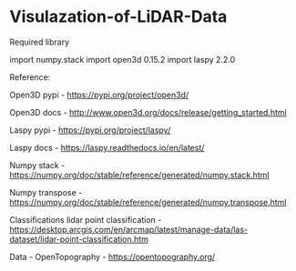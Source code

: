 # Visulazation-of-LiDAR-Data

Required library 

import numpy.stack 
import open3d 0.15.2
import laspy 2.2.0

Reference:

Open3D pypi - https://pypi.org/project/open3d/

Open3D docs -  http://www.open3d.org/docs/release/getting_started.html

Laspy pypi - https://pypi.org/project/laspy/

Laspy docs - https://laspy.readthedocs.io/en/latest/

Numpy stack - https://numpy.org/doc/stable/reference/generated/numpy.stack.html

Numpy transpose -  https://numpy.org/doc/stable/reference/generated/numpy.transpose.html

Classifications
lidar point classification - https://desktop.arcgis.com/en/arcmap/latest/manage-data/las-dataset/lidar-point-classification.htm

Data - OpenTopography - https://opentopography.org/
